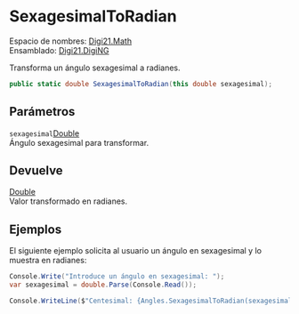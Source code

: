 # SexagesimalToRadian

Espacio de nombres: [Digi21.Math](../../)  
Ensamblado: [Digi21.DigiNG](../../../)

Transforma un ángulo sexagesimal a radianes.

```csharp
public static double SexagesimalToRadian(this double sexagesimal);
```

## Parámetros

`sexagesimal`[Double](https://docs.microsoft.com/en-us/dotnet/api/system.double?view=net-5.0)  
Ángulo sexagesimal para transformar.

## Devuelve

[Double](https://docs.microsoft.com/en-us/dotnet/api/system.double?view=net-5.0)  
Valor transformado en radianes.

## Ejemplos

El siguiente ejemplo solicita al usuario un ángulo en sexagesimal y lo muestra en radianes:

```csharp
Console.Write("Introduce un ángulo en sexagesimal: ");
var sexagesimal = double.Parse(Console.Read());

Console.WriteLine($"Centesimal: {Angles.SexagesimalToRadian(sexagesimal)}");
```

